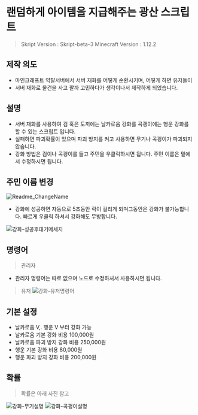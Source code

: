 # 랜덤하게 아이템을 지급해주는 광산 스크립트
> Skript Version : Skript-beta-3
> Minecraft Version : 1.12.2


## 제작 의도

- 마인크래프트 약탈서버에서 서버 재화를 어떻게 순환시키며, 어떻게 하면 유저들이
- 서버 재화로 물건을 사고 팔까 고민하다가 생각이나서 제작하게 되었습니다.

## 설명

- 서버 재화를 사용하여 검 혹은 도끼에는 날카로움 강화를 곡괭이에는 행운 강화를 할 수 있는 스크립트 입니다.
- 실패하면 파괴확률이 있으며 파괴 방지를 켜고 사용하면 무기나 곡괭이가 파괴되지 않습니다.
- 강화 방법은 검이나 곡괭이를 들고 주민을 우클릭하시면 됩니다. 주민 이름은 밑에서 수정하시면 됩니다.

## 주민 이름 변경
![Readme_ChangeName](https://github.com/hhcczz/MinecraftSkript/assets/101077489/f1e4e086-0068-4fb9-a1e1-eaf050dfa1a5)


- 강화에 성공하면 자동으로 5초동안 락이 걸리게 되며그동안은 강화가 불가능합니다. 빠르게 우클릭 하셔서 강화해도 무방합니다.

![강화-성공후대기메세지](https://github.com/hhcczz/MinecraftSkript/assets/101077489/4c10df6a-2bb9-40d1-8bee-f9c6324bfcf2)


## 명령어
> 관리자
- 관리자 명령어는 따로 없으며 노드로 수정하셔서 사용하시면 됩니다.

> 유저
![강화-유저명령어](https://github.com/hhcczz/MinecraftSkript/assets/101077489/8a21bba8-dad1-4b38-bec6-062950cbbb28)

## 기본 설정

- 날카로움 V,. 행운 V 부터 강화 가능
- 날카로움 기본 강화 비용 100,000원
- 날카로움 파괴 방지 강화 비용 250,000원
- 행운 기본 강화 비용 80,000원
- 행운 파괴 방지 강화 비용 200,000원

## 확률
> 확률은 아래 사진 참고

![강화-무기설명](https://github.com/hhcczz/MinecraftSkript/assets/101077489/40b99d8b-7e70-4838-8730-3d6f00619346)
![강화-곡괭이설명](https://github.com/hhcczz/MinecraftSkript/assets/101077489/3895b482-82cf-45c1-a60c-0dd56b17512f)



​
